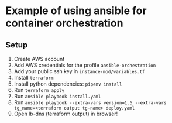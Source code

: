 # Example of using ansible for container orchestration

## Setup

 1. Create AWS account
 2. Add AWS credentials for the profile `ansible-orchestration`
 3. Add your public ssh key in `instance-mod/variables.tf`
 3. Install `terraform`
 4. Install python dependencies: `pipenv install`
 5. Run `terraform apply`
 6. Run `ansible playbook install.yaml`
 7. Run `ansible playbook --extra-vars version=1.5 --extra-vars tg_name=<terraform output tg-name> deploy.yaml`
 8. Open lb-dns (terraform output) in browser!
